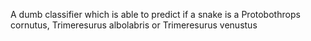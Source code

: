 A dumb classifier which is able to predict if a snake is a Protobothrops cornutus, Trimeresurus albolabris or Trimeresurus venustus

